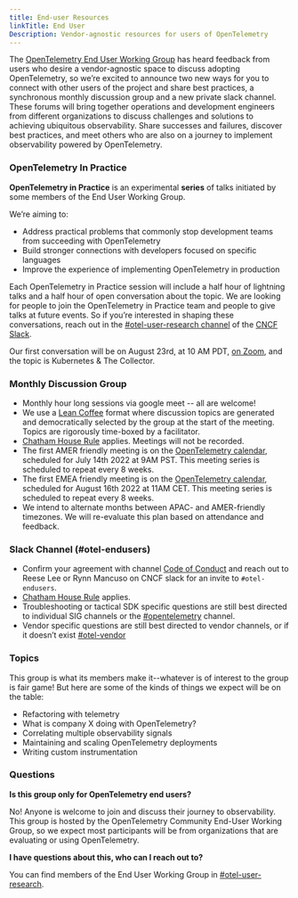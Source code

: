 ```yaml
---
title: End-user Resources
linkTitle: End User
Description: Vendor-agnostic resources for users of OpenTelemetry
---
```


The [OpenTelemetry End User Working Group][] has heard feedback from users who
desire a vendor-agnostic space to discuss adopting OpenTelemetry, so we’re
excited to announce two new ways for you to connect with other users of the
project and share best practices, a synchronous monthly discussion group and a
new private slack channel. These forums will bring together operations and
development engineers from different organizations to discuss challenges and
solutions to achieving ubiquitous observability. Share successes and failures,
discover best practices, and meet others who are also on a journey to implement
observability powered by OpenTelemetry.

### OpenTelemetry In Practice

**OpenTelemetry in Practice** is an experimental **series** of talks initiated
by some members of the End User Working Group.

We’re aiming to:

- Address practical problems that commonly stop development teams from
  succeeding with OpenTelemetry
- Build stronger connections with developers focused on specific languages
- Improve the experience of implementing OpenTelemetry in production

Each OpenTelemetry in Practice session will include a half hour of lightning
talks and a half hour of open conversation about the topic. We are looking for
people to join the OpenTelemetry in Practice team and people to give talks at
future events. So if you’re interested in shaping these conversations, reach out
in the
[#otel-user-research channel](https://cloud-native.slack.com/archives/C01RT3MSWGZ)
of the [CNCF Slack](https://slack.cncf.io/).

Our first conversation will be on August 23rd, at 10 AM PDT,
[on Zoom](https://zoom.us/j/5227112777?pwd=TXBqZ3RMWVYxenVGdlk0SFlwMkwwQT09),
and the topic is Kubernetes & The Collector.

### Monthly Discussion Group

- Monthly hour long sessions via google meet -- all are welcome!
- We use a [Lean Coffee](https://leancoffee.org/) format where discussion topics
  are generated and democratically selected by the group at the start of the
  meeting. Topics are rigorously time-boxed by a facilitator.
- [Chatham House Rule](https://www.chathamhouse.org/about-us/chatham-house-rule)
  applies. Meetings will not be recorded.
- The first AMER friendly meeting is on the [OpenTelemetry calendar](https://github.com/open-telemetry/community#calendar), scheduled for July 14th
  2022 at 9AM PST. This meeting series is scheduled to repeat every 8 weeks.
- The first EMEA friendly meeting is on the [OpenTelemetry calendar](https://github.com/open-telemetry/community#calendar), scheduled for August 16th 2022 at 11AM CET. This meeting series is scheduled to repeat every 8 weeks.
- We intend to alternate months between APAC- and AMER-friendly
  timezones. We will re-evaluate this plan based on attendance and
  feedback.

### Slack Channel (#otel-endusers)

- Confirm your agreement with channel [Code of Conduct][] and reach out to Reese
  Lee or Rynn Mancuso on CNCF slack for an invite to `#otel-endusers`.
- [Chatham House Rule](https://www.chathamhouse.org/about-us/chatham-house-rule)
  applies.
- Troubleshooting or tactical SDK specific questions are still best directed to
  individual SIG channels or the
  [#opentelemetry](https://cloud-native.slack.com/archives/CJFCJHG4Q) channel.
- Vendor specific questions are still best directed to vendor channels, or if it
  doesn’t exist
  [#otel-vendor](https://cloud-native.slack.com/archives/C031SAMGV2A)

### Topics

This group is what its members make it--whatever is of interest to the group is
fair game! But here are some of the kinds of things we expect will be on the
table:

- Refactoring with telemetry
- What is company X doing with OpenTelemetry?
- Correlating multiple observability signals
- Maintaining and scaling OpenTelemetry deployments
- Writing custom instrumentation

### Questions

**Is this group only for OpenTelemetry end users?**

No! Anyone is welcome to join and discuss their journey to observability. This
group is hosted by the OpenTelemetry Community End-User Working Group, so we
expect most participants will be from organizations that are evaluating or using
OpenTelemetry.

**I have questions about this, who can I reach out to?**

You can find members of the End User Working Group in
[#otel-user-research](https://cloud-native.slack.com/archives/C01RT3MSWGZ).

[code of conduct]:
  https://github.com/open-telemetry/community/blob/main/working-groups/end-user/discussion-group-code-of-conduct.md
[opentelemetry end user working group]:
  https://github.com/open-telemetry/community/tree/main/working-groups/end-user
